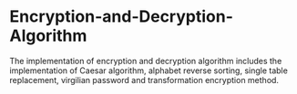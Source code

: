 # Encryption-and-Decryption-Algorithm
The implementation of encryption and decryption algorithm includes the implementation of Caesar algorithm, alphabet reverse sorting, single table replacement, virgilian password and transformation encryption method.
